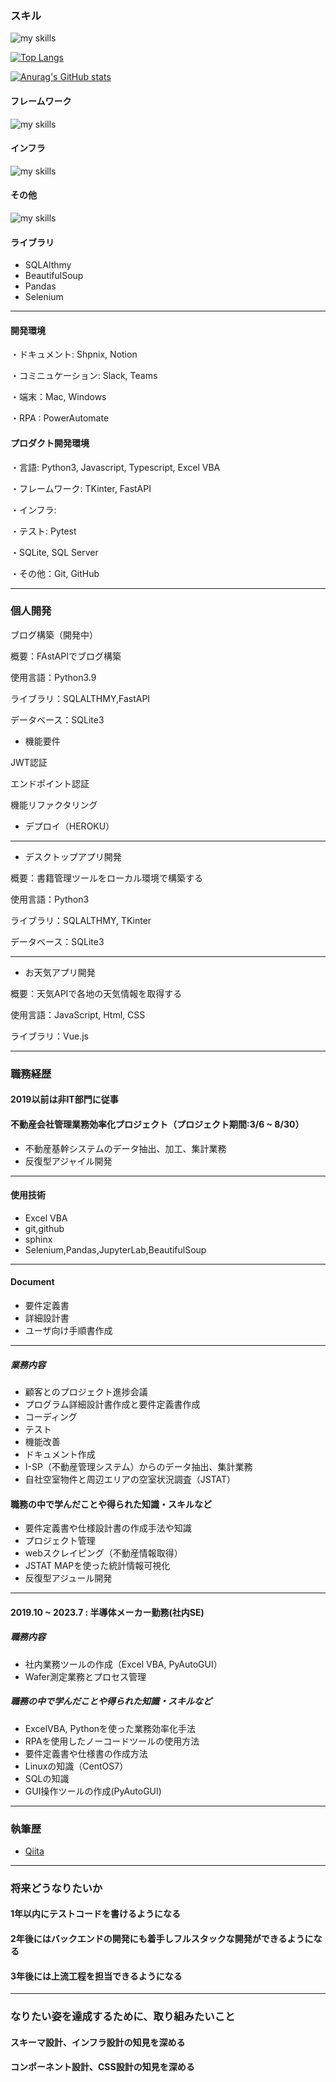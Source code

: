 ### スキル

<img alt="my skills" src="https://skillicons.dev/icons?theme=dark&perline=7&i=html,css,js,ts,python,vba" />

[![Top Langs](https://github-readme-stats.vercel.app/api/top-langs/?username=TA1851)](https://github.com/anuraghazra/github-readme-stats)

[![Anurag's GitHub stats](https://github-readme-stats.vercel.app/api?username=TA1851)](https://github.com/anuraghazra/github-readme-stats)

#### フレームワーク

<img alt="my skills" src="https://skillicons.dev/icons?theme=dark&perline=7&i=tailwind,vue,nuxt,fastapi"/>

#### インフラ

<img alt="my skills" src="https://skillicons.dev/icons?theme=dark&perline=7&i=docker,vite,vercel" />

#### その他

<img alt="my skills" src="https://skillicons.dev/icons?theme=dark&perline=7&i=figma,github,sqlite," />

#### ライブラリ
- SQLAlthmy
- BeautifulSoup
- Pandas
- Selenium

---
#### 開発環境
・ドキュメント: Shpnix, Notion

・コミニュケーション: Slack, Teams

・端末：Mac, Windows

・RPA : PowerAutomate

#### プロダクト開発環境
・言語: Python3, Javascript, Typescript, Excel VBA

・フレームワーク: TKinter, FastAPI

・インフラ: 

・テスト: Pytest

・SQLite, SQL Server

・その他：Git, GitHub

---
### 個人開発

ブログ構築（開発中）

概要：FAstAPIでブログ構築

使用言語：Python3.9

ライブラリ：SQLALTHMY,FastAPI

データベース：SQLite3

- 機能要件

JWT認証

エンドポイント認証

機能リファクタリング

- デプロイ（HEROKU）


---
- デスクトップアプリ開発

概要：書籍管理ツールをローカル環境で構築する

使用言語：Python3

ライブラリ：SQLALTHMY, TKinter

データベース：SQLite3

---
- お天気アプリ開発

概要：天気APIで各地の天気情報を取得する

使用言語：JavaScript, Html, CSS

ライブラリ：Vue.js

-----------------------------------------------------------------------------
### 職務経歴
#### 2019以前は非IT部門に従事

#### 不動産会社管理業務効率化プロジェクト（プロジェクト期間:3/6 ~ 8/30）
- 不動産基幹システムのデータ抽出、加工、集計業務
- 反復型アジャイル開発
-----------------------------------------------------------------------------
#### 使用技術
- Excel VBA
- git,github
- sphinx
- Selenium,Pandas,JupyterLab,BeautifulSoup
-----------------------------------------------------------------------------
#### Document
- 要件定義書
- 詳細設計書
- ユーザ向け手順書作成
-----------------------------------------------------------------------------
##### 業務内容
- 顧客とのプロジェクト進捗会議
- プログラム詳細設計書作成と要件定義書作成
- コーディング
- テスト
- 機能改善
- ドキュメント作成
- I-SP（不動産管理システム）からのデータ抽出、集計業務
- 自社空室物件と周辺エリアの空室状況調査（JSTAT）
#### 職務の中で学んだことや得られた知識・スキルなど
- 要件定義書や仕様設計書の作成手法や知識
- プロジェクト管理
- webスクレイピング（不動産情報取得）
- JSTAT MAPを使った統計情報可視化
- 反復型アジュール開発
------------------------------------------------------------------------------
#### 2019.10 ~ 2023.7 : 半導体メーカー勤務(社内SE)
##### 職務内容
- 社内業務ツールの作成（Excel VBA, PyAutoGUI）
- Wafer測定業務とプロセス管理
##### 職務の中で学んだことや得られた知識・スキルなど
- ExcelVBA, Pythonを使った業務効率化手法
- RPAを使用したノーコードツールの使用方法
- 要件定義書や仕様書の作成方法
- Linuxの知識（CentOS7）
- SQLの知識
- GUI操作ツールの作成(PyAutoGUI)
------------------------------------------------------------------------------
### 執筆歴
- [Qiita](https://qiita.com/TA6335)
------------------------------------------------------------------------------
### 将来どうなりたいか
#### 1年以内にテストコードを書けるようになる
#### 2年後にはバックエンドの開発にも着手しフルスタックな開発ができるようになる
#### 3年後には上流工程を担当できるようになる
------------------------------------------------------------------------------
### なりたい姿を達成するために、取り組みたいこと
#### スキーマ設計、インフラ設計の知見を深める
#### コンポーネント設計、CSS設計の知見を深める
